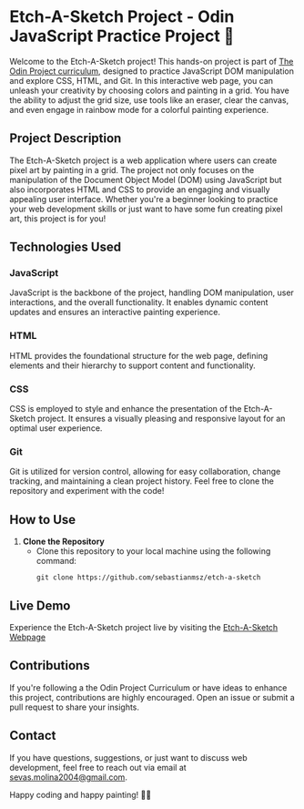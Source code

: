 # Etch-A-Sketch Project - Odin JavaScript Practice Project 🎨

Welcome to the Etch-A-Sketch project! This hands-on project is part of [The Odin Project curriculum](https://www.theodinproject.com), designed to practice JavaScript DOM manipulation and explore CSS, HTML, and Git. In this interactive web page, you can unleash your creativity by choosing colors and painting in a grid. You have the ability to adjust the grid size, use tools like an eraser, clear the canvas, and even engage in rainbow mode for a colorful painting experience.

## Project Description
The Etch-A-Sketch project is a web application where users can create pixel art by painting in a grid. The project not only focuses on the manipulation of the Document Object Model (DOM) using JavaScript but also incorporates HTML and CSS to provide an engaging and visually appealing user interface. Whether you're a beginner looking to practice your web development skills or just want to have some fun creating pixel art, this project is for you!

## Technologies Used

### JavaScript
JavaScript is the backbone of the project, handling DOM manipulation, user interactions, and the overall functionality. It enables dynamic content updates and ensures an interactive painting experience.

### HTML
HTML provides the foundational structure for the web page, defining elements and their hierarchy to support content and functionality.

### CSS
CSS is employed to style and enhance the presentation of the Etch-A-Sketch project. It ensures a visually pleasing and responsive layout for an optimal user experience.

### Git
Git is utilized for version control, allowing for easy collaboration, change tracking, and maintaining a clean project history. Feel free to clone the repository and experiment with the code!

## How to Use
1. **Clone the Repository**
   - Clone this repository to your local machine using the following command:
     ```
     git clone https://github.com/sebastianmsz/etch-a-sketch
     ```

## Live Demo
Experience the Etch-A-Sketch project live by visiting the [Etch-A-Sketch Webpage](https://sebastianmsz.github.io/etch-a-sketch)

## Contributions
If you're following a the Odin Project Curriculum or have ideas to enhance this project, contributions are highly encouraged. Open an issue or submit a pull request to share your insights.

## Contact
If you have questions, suggestions, or just want to discuss web development, feel free to reach out via email at sevas.molina2004@gmail.com.

Happy coding and happy painting! 🚀🎨